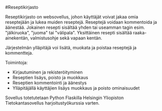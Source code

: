 #Reseptikirjasto 

Reseptikirjasto on websovellus, johon käyttäjät voivat jakaa omia reseptejään ja lukea muiden reseptejä.
Reseptejä voidaan kommentoida ja äänestää. Jokainen resepti sisältää yhden tai useamman tagin esim.
"jälkiruoka", "juoma" tai "välipala". Yksittäinen resepti sisältää raaka-ainekentän, valmistusohje
sekä vapaan kentän.

Järjestelmän ylläpitäjä voi lisätä, muokata ja poistaa reseptejä ja kommentteja. 

Toimintoja:
* Kirjautuminen ja rekisteröityminen
* Reseptien lisäys, poisto ja muokkaus
* Reseptien kommentointi ja äänestys
* Ylläpitäjällä käyttäjien lisäys muokkaus ja poisto ominaisuudet

Sovellus totetutetaan Python Flaskilla Helsingin Yliopiston Tietokantasovellus harjoitustyökurssia 
varten.
